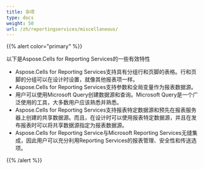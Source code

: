 ```yaml
---
title: 杂项
type: docs
weight: 50
url: /zh/reportingservices/miscellaneous/
---
```


{{% alert color="primary" %}} 

以下是Aspose.Cells for Reporting Services的一些有效特性

- Aspose.Cells for Reporting Services支持具有分组行和页脚的表格。行和页脚的分组可以在设计时设置，就像其他报表项一样。
- Aspose.Cells for Reporting Services支持参数和全局变量作为报表数据源。
- 用户可以使用Microsoft Query创建数据源和查询。Microsoft Query是一个广泛使用的工具，大多数用户应该熟悉并熟悉。
- Aspose.Cells for Reporting Services支持报表特定数据源和预先在报表服务器上创建的共享数据源。而且，在设计时可以使用报表特定数据源，并且在发布报表时可以将共享数据源指定为报表数据源。
- Aspose.Cells for Reporting Service与Microsoft Reporting Services无缝集成，因此用户可以充分利用Reporting Services的报表管理、安全性和传送选项。

{{% /alert %}}
